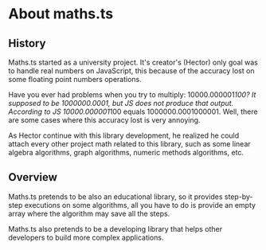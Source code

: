 # About maths.ts
## History
Maths.ts started as a university project. It's creator's (Hector) only goal was to handle real numbers on JavaScript, this because of the accuracy lost on some floating point numbers operations.

Have you ever had problems when you try to multiply: 10000.000001*100? It supposed to be 1000000.0001, but JS does not produce that output. According to JS 10000.000001*100 equals 1000000.0001000001. Well, there are some cases where this accuracy lost is very annoying.
 
 As Hector continue with this library development, he realized he could attach every  other project math related to this library, such as some linear algebra algorithms, graph algorithms, numeric methods algorithms, etc.
 
 ## Overview
 Maths.ts pretends to be also an educational library, so it provides step-by-step executions on some algorithms, all you have to do is provide an empty array where the algorithm may save all the steps.

Maths.ts also pretends to be a developing library that helps other developers to build more complex applications.